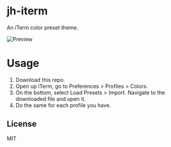 # jh-iterm
An iTerm color preset theme.

![Preview](http://jackilyn.github.io/jh-iterm/jh-iterm-preview.png)

# Usage
1. Download this repo.
2. Open up iTerm, go to Preferences > Profiles > Colors.
3. On the bottom, select Load Presets > Import. Navigate to the downloaded file and open it.
4. Do the same for each profile you have.

## License
MIT
